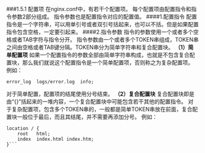 ###1.5.1 配置项
在nginx.conf中，有若干个配置项。 每个配置项由配置指令和指令参数2部分组成。 指令参数也是配置指令对应的配置值。
####1.配置指令
配置指令是一个字符串，可以用单引号或者双引号括起来，也可以不括。但是如果配置指令包含空格，一定要引起来。
####2.指令参数
指令的参数使用一个或者多个空格或者TAB字符与指令分开。
指令参数由一个或者多个TOKEN串组成，TOKEN串之间由空格或者TAB键分隔。TOKEN串分为简单字符串和复合配置块。
**（1）简单配置项**
如果一个配置指令的参数全部由简单字符串构成，也就是不包含复合配置块，那么我们就说这个配置指令是一个简单配置项，否则称之为复杂配置项。
例如：
```
error_log  logs/error.log  info;
```
对于简单配置，配置项的结尾使用分号结束。
**（2）复合配置块**
复合配置块即是由“{}”括起来的一堆内容，一个复合配置块中可能包含若干其他的配置指令。
对于复杂配置项，包含多个TOKEN串的，一般都是简单TOKEN串放在前面，复合配置块一般位于最后，而且其结尾，并不需要再添加分号。
例如：
```
location / {
    root   html;
    index  index.html index.htm;
}```
